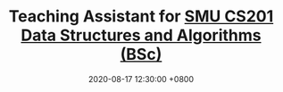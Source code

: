 ---
title: Teaching Assistant for <a href="https://www.hadylauw.com/teaching/data-structures-and-algorithms">SMU CS201 Data Structures and Algorithms (BSc)</a>
date: 2020-08-17 12:30:00 +0800
---